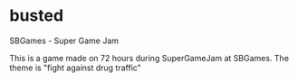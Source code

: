 # busted
SBGames - Super Game Jam

This is a game made on 72 hours during SuperGameJam at SBGames.
The theme is "fight against drug traffic"
